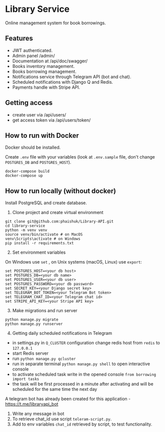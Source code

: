 # Library Service

Online management system for book borrowings.

## Features

* JWT authenticated.
* Admin panel /admin/
* Documentation at /api/doc/swagger/
* Books inventory management.
* Books borrowing management.
* Notifications service through Telegram API (bot and chat).
* Scheduled notifications with Django Q and Redis.
* Payments handle with Stripe API.

## Getting access

* create user via /api/users/
* get access token via /api/users/token/

## How to run with Docker

Docker should be installed.

Create `.env` file with your variables (look at `.env.sample`
file, don't change `POSTGRES_DB` and `POSTGRES_HOST`).

```shell
docker-compose build
docker-compose up
```

## How to run locally (without docker)

Install PostgreSQL and create database.

1. Clone project and create virtual environment

```shell
git clone git@github.com:phaishuk/Library-API.git
cd library-service
python -m venv venv
source venv/bin/activate # on MacOS
venv\Scripts\activate # on Windows
pip install -r requirements.txt
```
2. Set environment variables

On Windows use `set` , on Unix systems (macOS, Linux) use `export`:
```shell
set POSTGRES_HOST=<your db host>
set POSTGRES_DB=<your db name>
set POSTGRES_USER=<your db user>
set POSTGRES_PASSWORD=<your db password>
set SECRET_KEY=<your Django secret key>
set TELEGRAM_BOT_TOKEN=<your Telegram Bot token>
set TELEGRAM_CHAT_ID=<your Telegram chat id>
set STRIPE_API_KEY=<your Stripe API key>
```
3. Make migrations and run server

```shell
python manage.py migrate
python manage.py runserver
```

4. Getting daily scheduled notifications in Telegram

* in settings.py in `Q_CLUSTER` configuration change 
redis host from `redis` to `127.0.0.1`
* start Redis server
* run `python manage.py qcluster`
* run in separate terminal `python manage.py shell`
to open interactive console
* to activate scheduled task write in the opened console 
`from borrowing import tasks` 
* the task will be first processed in a minute after activating 
and will be scheduled for the same time the next day


A telegram bot has already been created for this application - https://t.me/libraryapi_bot 
1. Write any message in bot
2. To retrieve chat_id use script `teleram-script.py`.
3. Add to env variables `chat_id` retrieved by script, to test functionality.
